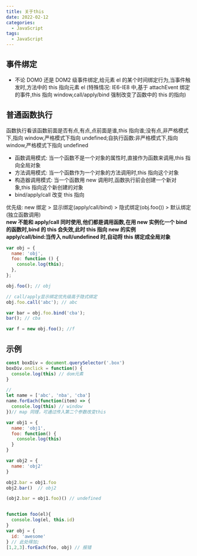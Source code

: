 ```yaml
---
title: 关于this
date: 2022-02-12
categories: 
  - JavaScript
tags: 
  - JavaScript
---
```


## 事件绑定

- 不论 DOM0 还是 DOM2 级事件绑定,给元素 el 的某个时间绑定行为,当事件触发时,方法中的 this 指向元素 el
  (特殊情况: IE6-IE8 中,基于 attachEvent 绑定的事件,this 指向 window,call/apply/bind 强制改变了函数中的 this 的指向)

## 普通函数执行

函数执行看该函数前面是否有点,有点,点前面是谁,this 指向谁;没有点,非严格模式下,指向 window,严格模式下指向 undefined;自执行函数:非严格模式下,指向 window,严格模式下指向 undefined

- 函数调用模式: 当一个函数不是一个对象的属性时,直接作为函数来调用,this 指向全局对象
- 方法调用模式: 当一个函数作为一个对象的方法调用时,this 指向这个对象
- 构造器调用模式: 当一个函数用 new 调用时,函数执行前会创建一个新对象,this 指向这个新创建的对象
- bind/apply/call 改变 this 指向

优先级: new 绑定 > 显示绑定(apply/call/bind) > 隐式绑定(obj.foo()) > 默认绑定(独立函数调用)  
**new 不能和 apply/call 同时使用,他们都是调用函数,在用 new 实例化一个 bind 的函数时,bind 的 this 会失效,此时 this 指向 new 的实例**  
**apply/call/bind:当传入 null/undefined 时,自动将 this 绑定成全局对象**

```js
var obj = {
  name: 'obj',
  foo: function () {
    console.log(this);
  },
};

obj.foo(); // obj

// call/apply显示绑定优先级高于隐式绑定
obj.foo.call('abc'); // abc

var bar = obj.foo.bind('cba');
bar(); // cba

var f = new obj.foo(); //f
```

## 示例

```js
const boxDiv = document.querySelector('.box')
boxDiv.onclick = function() {
  console.log(this) // dom元素
}

//
let name = ['abc', 'nba', 'cba']
name.forEach(function(item) => {
  console.log(this) // window
})// map 同理，可通过传入第二个参数改变this

var obj1 = {
  name: 'obj1',
  foo: function() {
    console.log(this)
  }
}

var obj2 = {
  name: 'obj2'
}

obj2.bar = obj1.foo
obj2.bar()  // obj2

(obj2.bar = obj1.foo)() // undefined


function foo(el){
  console.log(el, this.id)
}
var obj = {
  id: 'awesome'
} // 此处得加;
[1,2,3].forEach(foo, obj) // 报错
```
